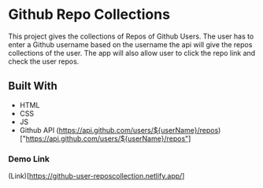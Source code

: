 # Github Repo Collections

This project gives the collections of Repos of Github Users.
The user has to enter a Github username based on the username the api will give the repos collections of the user.
The app will also allow user to click the repo link and check the user repos.

## Built With

* HTML
* CSS
* JS
* Github API (https://api.github.com/users/${userName}/repos)["https://api.github.com/users/${userName}/repos"]

### Demo Link

(Link)[https://github-user-reposcollection.netlify.app/]